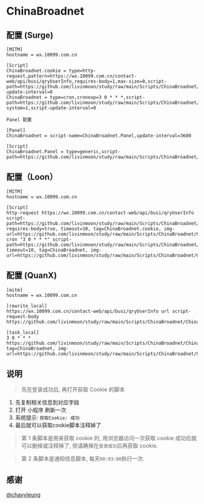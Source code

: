 # ChinaBroadnet

## 配置 (Surge)

```properties
[MITM]
hostname = wx.10099.com.cn

[Script]
ChinaBroadnet.cookie = type=http-request,pattern=https://wx.10099.com.cn/contact-web/api/busi/qryUserInfo,requires-body=1,max-size=0,script-path=https://github.com/livinmoon/study/raw/main/Scripts/ChinaBroadnet/ChinaBroadnet.cookie.js,script-update-interval=0
ChinaBroadnet = type=cron,cronexp=3 0 * * *,script-path=https://github.com/livinmoon/study/raw/main/Scripts/ChinaBroadnet/ChinaBroadnet.js,wake-system=1,script-update-interval=0
```
```properties
Panel 配置

[Panel]
ChinaBroadnet = script-name=ChinaBroadnet.Panel,update-interval=3600

[Script]
ChinaBroadnet.Panel = type=generic,script-path=https://github.com/livinmoon/study/raw/main/Scripts/ChinaBroadnet/ChinaBroadnet.panel.js
```
## 配置（Loon）

```properties
[MITM]
hostname = wx.10099.com.cn

[Script]
http-request https://wx.10099.com.cn/contact-web/api/busi/qryUserInfo script-path=https://github.com/livinmoon/study/raw/main/Scripts/ChinaBroadnet/ChinaBroadnet.cookie.js, requires-body=true, timeout=10, tag=ChinaBroadnet.cookie, img-url=https://github.com/livinmoon/study/raw/main/Scripts/ChinaBroadnet/ChinaBroadnet.png
cron "3 0 * * *" script-path=https://github.com/livinmoon/study/raw/main/Scripts/ChinaBroadnet/ChinaBroadnet.js, timeout=10, tag=ChinaBroadnet, img-url=https://github.com/livinmoon/study/raw/main/Scripts/ChinaBroadnet/ChinaBroadnet.png
```
## 配置 (QuanX)

```properties
[mitm]
hostname = wx.10099.com.cn

[rewrite_local]
https://wx.10099.com.cn/contact-web/api/busi/qryUserInfo url script-request-body https://github.com/livinmoon/study/raw/main/Scripts/ChinaBroadnet/ChinaBroadnet.cookie.js

[task_local]
3 0 * * * https://github.com/livinmoon/study/raw/main/Scripts/ChinaBroadnet/ChinaBroadnet.js, tag=ChinaBroadnet, img-url=https://github.com/livinmoon/study/raw/main/Scripts/ChinaBroadnet/ChinaBroadnet.png
```

## 说明

> 先在登录成功后, 再打开获取 Cookie 的脚本

1. 先复制相关信息到对应字段
2. 打开 小程序 刷新一次
3. 系统提示: `获取Cookie: 成功`
4. 最后就可以获取cookie脚本注释掉了

> 第 1 条脚本是用来获取 cookie 的, 用浏览器访问一次获取 cookie 成功后就可以删掉或注释掉了, 但请确保在`登录成功`后再获取 cookie.

> 第 2 条脚本是通知信息脚本, 每天`00:03:00`执行一次.

## 感谢

[@chavyleung](https://github.com/chavyleung)
